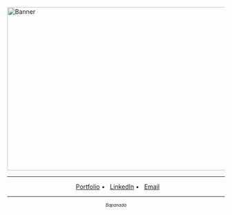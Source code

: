 <img width="1134" height="378" alt="Banner" src="https://github.com/user-attachments/assets/e88c4bde-e1d8-4490-8d23-e87b4f27c074" />

---

<p align="center">
  <a href="https://sereneprince.github.io/noahpn/">Portfolio</a> •
  <a href="https://www.linkedin.com/in/nparknguyen/">LinkedIn</a> •
  <a href="mailto:noahparknguyen@gmail.com">Email</a>
</p>

---

<p align="center">
  <sub><sup><em>Bapanada</em></sup></sub>
</p>
